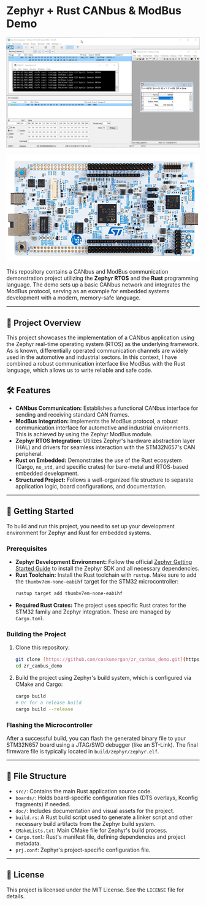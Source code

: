 # Zephyr + Rust CANbus & ModBus Demo

<p align="center">
  <img src="doc/can_view.gif" alt="CANbus Demo GIF" width="867"/>
  <br/>
  <br/>
  <img src="doc/kit.png" alt="Kit" width="600"/>
</p>

This repository contains a CANbus and ModBus communication demonstration project utilizing the **Zephyr RTOS** and the **Rust** programming language. The demo sets up a basic CANbus network and integrates the ModBus protocol, serving as an example for embedded systems development with a modern, memory-safe language.

---

## 🌟 Project Overview

This project showcases the implementation of a CANbus application using the Zephyr real-time operating system (RTOS) as the underlying framework. As is known, differentially operated communication channels are widely used in the automotive and industrial sectors. In this context, I have combined a robust communication interface like ModBus with the Rust language, which allows us to write reliable and safe code.

## 🛠️ Features

* **CANbus Communication:** Establishes a functional CANbus interface for sending and receiving standard CAN frames.
* **ModBus Integration:** Implements the ModBus protocol, a robust communication interface for automotive and industrial environments. This is achieved by using the Zephyr ModBus module.
* **Zephyr RTOS Integration:** Utilizes Zephyr's hardware abstraction layer (HAL) and drivers for seamless interaction with the STM32N657's CAN peripheral.
* **Rust on Embedded:** Demonstrates the use of the Rust ecosystem (Cargo, `no_std`, and specific crates) for bare-metal and RTOS-based embedded development.
* **Structured Project:** Follows a well-organized file structure to separate application logic, board configurations, and documentation.

---

## 🚀 Getting Started

To build and run this project, you need to set up your development environment for Zephyr and Rust for embedded systems.

### Prerequisites

* **Zephyr Development Environment:** Follow the official [Zephyr Getting Started Guide](https://docs.zephyrproject.org/latest/develop/getting_started/index.html) to install the Zephyr SDK and all necessary dependencies.
* **Rust Toolchain:** Install the Rust toolchain with `rustup`. Make sure to add the `thumbv7em-none-eabihf` target for the STM32 microcontroller:
    ```bash
    rustup target add thumbv7em-none-eabihf
    ```
* **Required Rust Crates:** The project uses specific Rust crates for the STM32 family and Zephyr integration. These are managed by `Cargo.toml`.

### Building the Project

1.  Clone this repository:
    ```bash
    git clone [https://github.com/coskunergan/zr_canbus_demo.git](https://github.com/coskunergan/zr_canbus_demo.git)
    cd zr_canbus_demo
    ```
2.  Build the project using Zephyr's build system, which is configured via CMake and Cargo:
    ```bash
    cargo build
    # Or for a release build
    cargo build --release
    ```

### Flashing the Microcontroller

After a successful build, you can flash the generated binary file to your STM32N657 board using a JTAG/SWD debugger (like an ST-Link). The final firmware file is typically located in `build/zephyr/zephyr.elf`.

---

## 📁 File Structure

* `src/`: Contains the main Rust application source code.
* `boards/`: Holds board-specific configuration files (DTS overlays, Kconfig fragments) if needed.
* `doc/`: Includes documentation and visual assets for the project.
* `build.rs`: A Rust build script used to generate a linker script and other necessary build artifacts from the Zephyr build system.
* `CMakeLists.txt`: Main CMake file for Zephyr's build process.
* `Cargo.toml`: Rust's manifest file, defining dependencies and project metadata.
* `prj.conf`: Zephyr's project-specific configuration file.

---

## 📝 License

This project is licensed under the MIT License. See the `LICENSE` file for details.